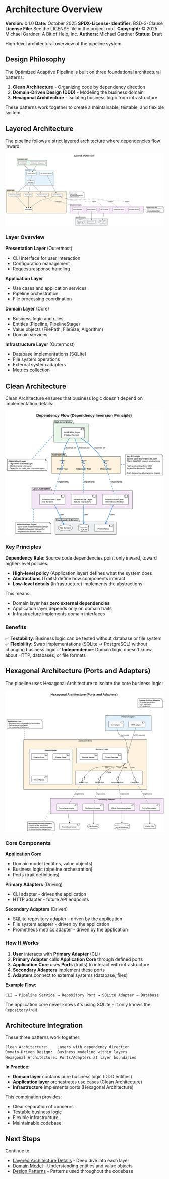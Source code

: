 # Architecture Overview

**Version:** 0.1.0
**Date:** October 2025
**SPDX-License-Identifier:** BSD-3-Clause
**License File:** See the LICENSE file in the project root.
**Copyright:** © 2025 Michael Gardner, A Bit of Help, Inc.
**Authors:** Michael Gardner
**Status:** Draft

High-level architectural overview of the pipeline system.

## Design Philosophy

The Optimized Adaptive Pipeline is built on three foundational architectural patterns:

1. **Clean Architecture** - Organizing code by dependency direction
2. **Domain-Driven Design (DDD)** - Modeling the business domain
3. **Hexagonal Architecture** - Isolating business logic from infrastructure

These patterns work together to create a maintainable, testable, and flexible system.

## Layered Architecture

The pipeline follows a strict layered architecture where dependencies flow inward:

![Layered Architecture](../diagrams/layered-architecture.svg)

### Layer Overview

**Presentation Layer** (Outermost)
- CLI interface for user interaction
- Configuration management
- Request/response handling

**Application Layer**
- Use cases and application services
- Pipeline orchestration
- File processing coordination

**Domain Layer** (Core)
- Business logic and rules
- Entities (Pipeline, PipelineStage)
- Value objects (FilePath, FileSize, Algorithm)
- Domain services

**Infrastructure Layer** (Outermost)
- Database implementations (SQLite)
- File system operations
- External system adapters
- Metrics collection

## Clean Architecture

Clean Architecture ensures that business logic doesn't depend on implementation details:

![Dependency Flow](../diagrams/dependency-flow.svg)

### Key Principles

**Dependency Rule**: Source code dependencies point only inward, toward higher-level policies.

- **High-level policy** (Application layer) defines what the system does
- **Abstractions** (Traits) define how components interact
- **Low-level details** (Infrastructure) implements the abstractions

This means:
- Domain layer has **zero external dependencies**
- Application layer depends only on domain traits
- Infrastructure implements domain interfaces

### Benefits

✅ **Testability**: Business logic can be tested without database or file system
✅ **Flexibility**: Swap implementations (SQLite → PostgreSQL) without changing business logic
✅ **Independence**: Domain logic doesn't know about HTTP, databases, or file formats

## Hexagonal Architecture (Ports and Adapters)

The pipeline uses Hexagonal Architecture to isolate the core business logic:

![Hexagonal Architecture](../diagrams/hexagonal-architecture.svg)

### Core Components

**Application Core**
- Domain model (entities, value objects)
- Business logic (pipeline orchestration)
- Ports (trait definitions)

**Primary Adapters** (Driving)
- CLI adapter - drives the application
- HTTP adapter - future API endpoints

**Secondary Adapters** (Driven)
- SQLite repository adapter - driven by the application
- File system adapter - driven by the application
- Prometheus metrics adapter - driven by the application

### How It Works

1. **User** interacts with **Primary Adapter** (CLI)
2. **Primary Adapter** calls **Application Core** through defined ports
3. **Application Core** uses **Ports** (traits) to interact with infrastructure
4. **Secondary Adapters** implement these ports
5. **Adapters** connect to external systems (database, files)

**Example Flow**:
```
CLI → Pipeline Service → Repository Port → SQLite Adapter → Database
```

The application core never knows it's using SQLite - it only knows the `Repository` trait.

## Architecture Integration

These three patterns work together:

```text
Clean Architecture:    Layers with dependency direction
Domain-Driven Design:  Business modeling within layers
Hexagonal Architecture: Ports/Adapters at layer boundaries
```

**In Practice**:
- **Domain layer** contains pure business logic (DDD entities)
- **Application layer** orchestrates use cases (Clean Architecture)
- **Infrastructure** implements ports (Hexagonal Architecture)

This combination provides:
- Clear separation of concerns
- Testable business logic
- Flexible infrastructure
- Maintainable codebase

## Next Steps

Continue to:
- [Layered Architecture Details](layers.md) - Deep dive into each layer
- [Domain Model](domain-model.md) - Understanding entities and value objects
- [Design Patterns](patterns.md) - Patterns used throughout the codebase
